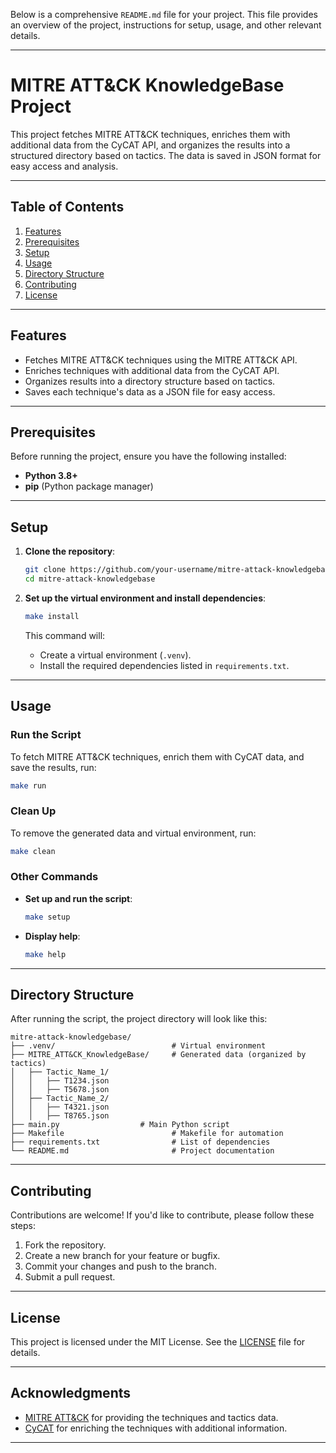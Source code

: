 Below is a comprehensive `README.md` file for your project. This file provides an overview of the project, instructions for setup, usage, and other relevant details.

---

# MITRE ATT&CK KnowledgeBase Project

This project fetches MITRE ATT&CK techniques, enriches them with additional data from the CyCAT API, and organizes the results into a structured directory based on tactics. The data is saved in JSON format for easy access and analysis.

---

## **Table of Contents**

1. [Features](#features)
2. [Prerequisites](#prerequisites)
3. [Setup](#setup)
4. [Usage](#usage)
5. [Directory Structure](#directory-structure)
6. [Contributing](#contributing)
7. [License](#license)

---

## **Features**

- Fetches MITRE ATT&CK techniques using the MITRE ATT&CK API.
- Enriches techniques with additional data from the CyCAT API.
- Organizes results into a directory structure based on tactics.
- Saves each technique's data as a JSON file for easy access.

---

## **Prerequisites**

Before running the project, ensure you have the following installed:

- **Python 3.8+**
- **pip** (Python package manager)

---

## **Setup**

1. **Clone the repository**:
   ```bash
   git clone https://github.com/your-username/mitre-attack-knowledgebase.git
   cd mitre-attack-knowledgebase
   ```

2. **Set up the virtual environment and install dependencies**:
   ```bash
   make install
   ```

   This command will:
   - Create a virtual environment (`.venv`).
   - Install the required dependencies listed in `requirements.txt`.

---

## **Usage**

### **Run the Script**
To fetch MITRE ATT&CK techniques, enrich them with CyCAT data, and save the results, run:
```bash
make run
```

### **Clean Up**
To remove the generated data and virtual environment, run:
```bash
make clean
```

### **Other Commands**
- **Set up and run the script**:
  ```bash
  make setup
  ```

- **Display help**:
  ```bash
  make help
  ```

---

## **Directory Structure**

After running the script, the project directory will look like this:

```
mitre-attack-knowledgebase/
├── .venv/                          # Virtual environment
├── MITRE_ATT&CK_KnowledgeBase/     # Generated data (organized by tactics)
│   ├── Tactic_Name_1/
│   │   ├── T1234.json
│   │   ├── T5678.json
│   ├── Tactic_Name_2/
│   │   ├── T4321.json
│   │   ├── T8765.json
├── main.py                  # Main Python script
├── Makefile                        # Makefile for automation
├── requirements.txt                # List of dependencies
└── README.md                       # Project documentation
```

---

## **Contributing**

Contributions are welcome! If you'd like to contribute, please follow these steps:

1. Fork the repository.
2. Create a new branch for your feature or bugfix.
3. Commit your changes and push to the branch.
4. Submit a pull request.

---

## **License**

This project is licensed under the MIT License. See the [LICENSE](LICENSE) file for details.

---

## **Acknowledgments**

- [MITRE ATT&CK](https://attack.mitre.org/) for providing the techniques and tactics data.
- [CyCAT](https://cycat.org/) for enriching the techniques with additional information.

---
